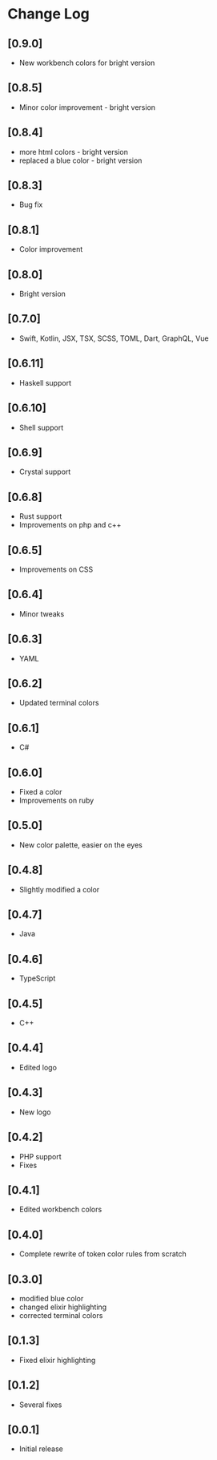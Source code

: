 # Change Log

## [0.9.0]

- New workbench colors for bright version

## [0.8.5]

- Minor color improvement - bright version

## [0.8.4]

- more html colors - bright version
- replaced a blue color - bright version

## [0.8.3]

- Bug fix

## [0.8.1]

- Color improvement

## [0.8.0]

- Bright version

## [0.7.0]

- Swift, Kotlin, JSX, TSX, SCSS, TOML, Dart, GraphQL, Vue

## [0.6.11]

- Haskell support

## [0.6.10]

- Shell support

## [0.6.9]

- Crystal support

## [0.6.8]

- Rust support
- Improvements on php and c++

## [0.6.5]

- Improvements on CSS

## [0.6.4]

- Minor tweaks

## [0.6.3]

- YAML

## [0.6.2]

- Updated terminal colors

## [0.6.1]

- C#

## [0.6.0]

- Fixed a color
- Improvements on ruby

## [0.5.0]

- New color palette, easier on the eyes

## [0.4.8]

- Slightly modified a color

## [0.4.7]

- Java

## [0.4.6]

- TypeScript

## [0.4.5]

- C++

## [0.4.4]

- Edited logo

## [0.4.3]

- New logo

## [0.4.2]

- PHP support
- Fixes

## [0.4.1]

- Edited workbench colors

## [0.4.0]

- Complete rewrite of token color rules from scratch

## [0.3.0]

- modified blue color
- changed elixir highlighting
- corrected terminal colors

## [0.1.3]

- Fixed elixir highlighting

## [0.1.2]

- Several fixes

## [0.0.1]

- Initial release
